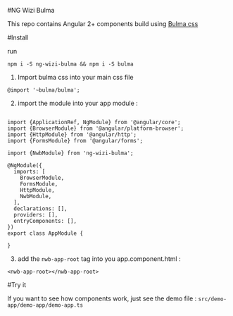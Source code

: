 #NG Wizi Bulma

This repo contains Angular 2+ components build using [Bulma css](http://bulma.io/)

#Install

run 
```
npm i -S ng-wizi-bulma && npm i -S bulma

```

1. Import bulma css into your main css file

```
@import '~bulma/bulma';

```

2. import the module into your app module : 

````

import {ApplicationRef, NgModule} from '@angular/core';
import {BrowserModule} from '@angular/platform-browser';
import {HttpModule} from '@angular/http';
import {FormsModule} from '@angular/forms';

import {NwbModule} from 'ng-wizi-bulma';

@NgModule({
  imports: [
    BrowserModule,
    FormsModule,
    HttpModule,
    NwbModule,
  ],
  declarations: [],
  providers: [],
  entryComponents: [],
})
export class AppModule {
 
}

````

3. add the `nwb-app-root` tag into you app.component.html : 
```
<nwb-app-root></nwb-app-root>

```


#Try it

If you want to see how components work, just see the demo file : `src/demo-app/demo-app/demo-app.ts`

